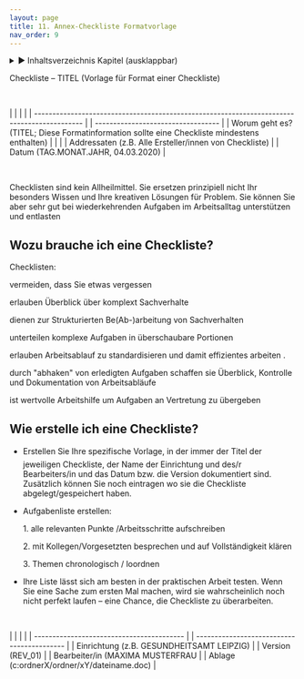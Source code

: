 ```yaml
---
layout: page
title: 11. Annex-Checkliste Formatvorlage
nav_order: 9
---
```

 
<details markdown="block"> 
  <summary> 
      &#9658; Inhaltsverzeichnis Kapitel (ausklappbar) 
  </summary>
 
1. TOC
{:toc}
 </details>
 
   <p></p>
 
 
Checkliste – TITEL (Vorlage für Format einer
Checkliste)

 

|                                                                                             |  |                                    |
| ------------------------------------------------------------------------------------------- |  | ---------------------------------- |
| Worum geht es? (TITEL; Diese Formatinformation sollte eine Checkliste mindestens enthalten) |  |                                    |
| Addressaten (z.B. Alle Ersteller/innen von Checkliste)                                      |  | Datum (TAG.MONAT.JAHR, 04.03.2020) |

 

Checklisten sind kein Allheilmittel. Sie ersetzen prinzipiell nicht Ihr
besonders Wissen und Ihre kreativen Lösungen für Problem. Sie können Sie
aber sehr gut bei wiederkehrenden Aufgaben im Arbeitsalltag unterstützen
und entlasten

## Wozu brauche ich eine Checkliste?

Checklisten:

vermeiden, dass Sie etwas vergessen

erlauben Überblick über komplext Sachverhalte

dienen zur Strukturierten Be(Ab-)arbeitung von Sachverhalten

unterteilen komplexe Aufgaben in überschaubare Portionen

erlauben Arbeitsablauf zu standardisieren und damit effizientes arbeiten
.

durch "abhaken" von erledigten Aufgaben schaffen sie Überblick,
Kontrolle und Dokumentation von Arbeitsabläufe 

ist wertvolle Arbeitshilfe um Aufgaben an Vertretung zu übergeben

## Wie erstelle ich eine Checkliste?

  - Erstellen Sie Ihre spezifische Vorlage, in der immer der Titel
    der jeweiligen Checkliste, der Name der Einrichtung und des/r
    Bearbeiters/in und das Datum bzw. die Version dokumentiert sind.
    Zusätzlich können Sie noch eintragen wo sie die Checkliste
    abgelegt/gespeichert haben.

<!-- end list -->

  - Aufgabenliste erstellen:
    
    1\. alle relevanten Punkte /Arbeitsschritte aufschreiben
    
    2\. mit Kollegen/Vorgesetzten besprechen und auf Vollständigkeit
    klären
    
    3\. Themen chronologisch / loordnen

  - Ihre Liste lässt sich am besten in der praktischen Arbeit testen.
    Wenn Sie eine Sache zum ersten Mal machen, wird sie wahrscheinlich
    noch nicht perfekt laufen – eine Chance, die Checkliste zu
    überarbeiten.

 

|                                           |  |                                            |
| ----------------------------------------- |  | ------------------------------------------ |
| Einrichtung (z.B. GESUNDHEITSAMT LEIPZIG) |  | Version (REV\_01)                          |
| Bearbeiter/in (MAXIMA MUSTERFRAU          |  | Ablage (c:ordnerX/ordner/xY/dateiname.doc) |

 

<div class="section fnlist" data-role="doc-footnotes">

</div>
